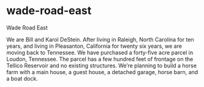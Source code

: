 # wade-road-east
Wade Road East

We are Bill and Karol DeStein.  After living in Raleigh, North Carolina for ten years, and living in Pleasanton, California for twenty six years, we are moving back to Tennessee.  We have purchased a forty-five acre parcel in Loudon, Tennessee.  The parcel has a few hundred feet of frontage on the Tellico Reservoir and no existing structures.  We’re planning to build a horse farm with a main house, a guest house, a detached garage, horse barn, and a boat dock. 
